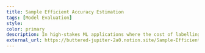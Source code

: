 ```yaml
---
title: Sample Efficient Accuracy Estimation
tags: [Model Evaluation]
style: 
color: primary
description: In high-stakes ML applications where the cost of labelling is expensive, it is imperative to perform model monitoring in sample efficient way. 
external_url: https://buttered-jupiter-2a0.notion.site/Sample-Efficient-Accuracy-Estimation-345f63f2146843f19df8df09c432f477?pvs=4
---
```



